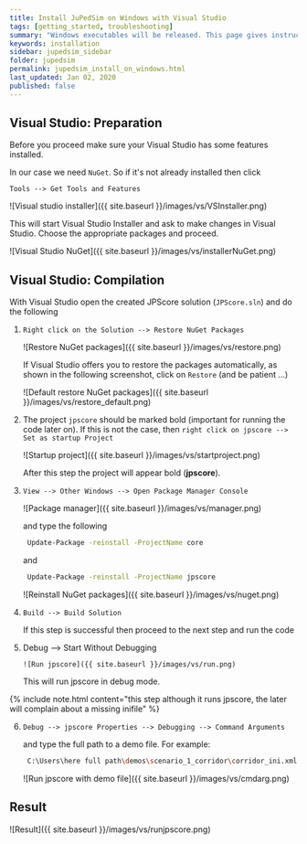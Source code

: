 ```yaml
---
title: Install JuPedSim on Windows with Visual Studio
tags: [getting_started, troubleshooting]
summary: "Windows executables will be released. This page gives instructions how to compile the code on windows using Visual Studio"
keywords: installation
sidebar: jupedsim_sidebar
folder: jupedsim
permalink: jupedsim_install_on_windows.html
last_updated: Jan 02, 2020
published: false
---
```


## Visual Studio: Preparation

Before you proceed make sure your Visual Studio has some features installed.

In our case we need `NuGet`. So if it's not already installed then click

`Tools --> Get Tools and Features`

![Visual studio installer]({{ site.baseurl }}/images/vs/VSInstaller.png)


This will start Visual Studio Installer and ask to make changes in Visual Studio.
Choose the appropriate packages and proceed.

![Visual Studio NuGet]({{ site.baseurl }}/images/vs/installerNuGet.png)

## Visual Studio: Compilation

With Visual Studio open the created JPScore solution (`JPScore.sln`)
and do the following

1. `Right click on the Solution --> Restore NuGet Packages`

    ![Restore NuGet packages]({{ site.baseurl }}/images/vs/restore.png)

    If Visual Studio offers you to restore the packages automatically, as shown in the following screenshot, click on `Restore` (and be patient ...)

    ![Default restore NuGet packages]({{ site.baseurl }}/images/vs/restore_default.png)
    
2. The project `jpscore` should be marked bold (important for running the code later on).
   If this is not the case, then `right click on jpscore --> Set as startup Project`

    ![Startup project]({{ site.baseurl }}/images/vs/startproject.png)

    After this step the project will appear bold  (**jpscore**).
3. `View --> Other Windows --> Open Package Manager Console`

    ![Package manager]({{ site.baseurl }}/images/vs/manager.png)

    and type the following

   ```bash
    Update-Package -reinstall -ProjectName core
   ```

   and

   ```bash
    Update-Package -reinstall -ProjectName jpscore
    ```

    ![Reinstall NuGet packages]({{ site.baseurl }}/images/vs/nuget.png)

4. `Build --> Build Solution`

    If this step is successful then proceed to the next step and run the code

5. Debug --> Start Without Debugging

       ![Run jpscore]({{ site.baseurl }}/images/vs/run.png)

    This will run jpscore in debug mode.


{% include note.html content="this step although it runs jpscore, the later will complain about a missing inifile" %}

6.  `Debug --> jpscore Properties --> Debugging --> Command Arguments`

    and type the full path to a demo file. For example:
    ```bash
     C:\Users\here full path\demos\scenario_1_corridor\corridor_ini.xml
    ```

    ![Run jpscore with demo file]({{ site.baseurl }}/images/vs/cmdarg.png)

## Result

![Result]({{ site.baseurl }}/images/vs/runjpscore.png)
